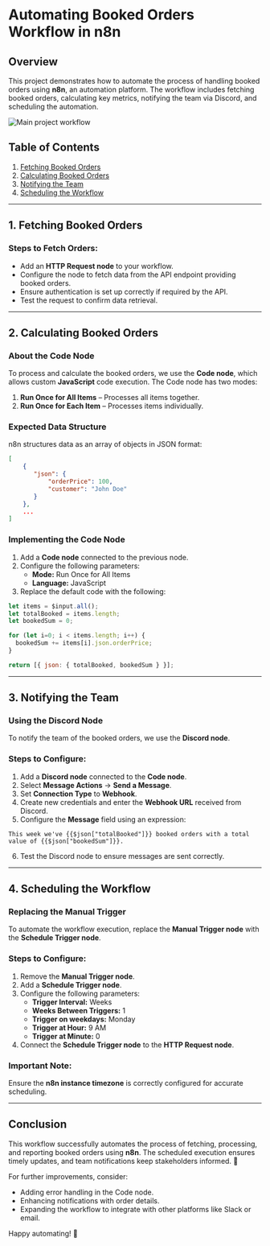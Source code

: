 # Automating Booked Orders Workflow in n8n

## Overview
This project demonstrates how to automate the process of handling booked orders using **n8n**, an automation platform. The workflow includes fetching booked orders, calculating key metrics, notifying the team via Discord, and scheduling the automation.


![Main project workflow ](https://github.com/user-attachments/assets/1023cd3e-cd60-4db0-a8d0-6d1f1fa4724f)

## Table of Contents
1. [Fetching Booked Orders](#fetching-booked-orders)
2. [Calculating Booked Orders](#calculating-booked-orders)
3. [Notifying the Team](#notifying-the-team)
4. [Scheduling the Workflow](#scheduling-the-workflow)

---

## 1. Fetching Booked Orders
### Steps to Fetch Orders:
- Add an **HTTP Request node** to your workflow.
- Configure the node to fetch data from the API endpoint providing booked orders.
- Ensure authentication is set up correctly if required by the API.
- Test the request to confirm data retrieval.

---

## 2. Calculating Booked Orders
### About the Code Node
To process and calculate the booked orders, we use the **Code node**, which allows custom **JavaScript** code execution. The Code node has two modes:
1. **Run Once for All Items** – Processes all items together.
2. **Run Once for Each Item** – Processes items individually.

### Expected Data Structure
n8n structures data as an array of objects in JSON format:
```json
[
    {
       "json": {
           "orderPrice": 100,
           "customer": "John Doe"
       }
    },
    ...
]
```

### Implementing the Code Node
1. Add a **Code node** connected to the previous node.
2. Configure the following parameters:
   - **Mode:** Run Once for All Items
   - **Language:** JavaScript
3. Replace the default code with the following:
```javascript
let items = $input.all();
let totalBooked = items.length;
let bookedSum = 0;

for (let i=0; i < items.length; i++) {
  bookedSum += items[i].json.orderPrice;
}

return [{ json: { totalBooked, bookedSum } }];
```

---

## 3. Notifying the Team
### Using the Discord Node
To notify the team of the booked orders, we use the **Discord node**.

### Steps to Configure:
1. Add a **Discord node** connected to the **Code node**.
2. Select **Message Actions** → **Send a Message**.
3. Set **Connection Type** to **Webhook**.
4. Create new credentials and enter the **Webhook URL** received from Discord.
5. Configure the **Message** field using an expression:
```text
This week we've {{$json["totalBooked"]}} booked orders with a total value of {{$json["bookedSum"]}}.
```
6. Test the Discord node to ensure messages are sent correctly.

---

## 4. Scheduling the Workflow
### Replacing the Manual Trigger
To automate the workflow execution, replace the **Manual Trigger node** with the **Schedule Trigger node**.

### Steps to Configure:
1. Remove the **Manual Trigger node**.
2. Add a **Schedule Trigger node**.
3. Configure the following parameters:
   - **Trigger Interval:** Weeks
   - **Weeks Between Triggers:** 1
   - **Trigger on weekdays:** Monday
   - **Trigger at Hour:** 9 AM
   - **Trigger at Minute:** 0
4. Connect the **Schedule Trigger node** to the **HTTP Request node**.

### Important Note:
Ensure the **n8n instance timezone** is correctly configured for accurate scheduling.

---

## Conclusion
This workflow successfully automates the process of fetching, processing, and reporting booked orders using **n8n**. The scheduled execution ensures timely updates, and team notifications keep stakeholders informed. 🚀

For further improvements, consider:
- Adding error handling in the Code node.
- Enhancing notifications with order details.
- Expanding the workflow to integrate with other platforms like Slack or email.

Happy automating! 🎯

